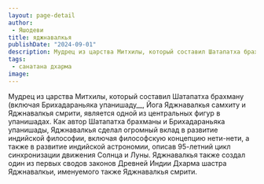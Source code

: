 ```yaml
---
layout: page-detail
author:
 - Яшодеви
title: яджнавалкья
publishDate: "2024-09-01"
description: Мудрец из царства Митхилы, который составил Шатапатха брахману (включая Брихадараньяка упанишаду, Йога Яджнавалкья самхиту и Яджнавалкья смрити, является одной из центральных фигур в упанишадах. Как автор Шатапатха брахманы и Брихадараньяка упанишады, Яджнавалкья сделал огромный вклад в развитие индийской философии, включая философскую концепцию нети-нети, а также в развитие индийской астрономии, описав 95-летний цикл синхронизации движения Солнца и Луны. Яджнавалкья также создал один из первых сводов законов Древней Индии Дхарма шастра Яджнавалкьи, именуемого также Яджнавалкья смрити.
tags:
 - санатана дхарма
image: 
---
```


Мудрец из царства Митхилы, который составил Шатапатха брахману (включая Брихадараньяка упанишаду__, Йога Яджнавалкья самхиту и Яджнавалкья смрити, является одной из центральных фигур в упанишадах. Как автор Шатапатха брахманы и Брихадараньяка упанишады, Яджнавалкья сделал огромный вклад в развитие индийской философии, включая философскую концепцию нети-нети, а также в развитие индийской астрономии, описав 95-летний цикл синхронизации движения Солнца и Луны. Яджнавалкья также создал один из первых сводов законов Древней Индии Дхарма шастра Яджнавалкьи, именуемого также Яджнавалкья смрити.

